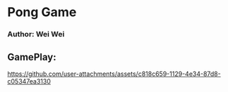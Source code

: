 # Pong Game

### Author: Wei Wei

## GamePlay: 


https://github.com/user-attachments/assets/c818c659-1129-4e34-87d8-c05347ea3130


